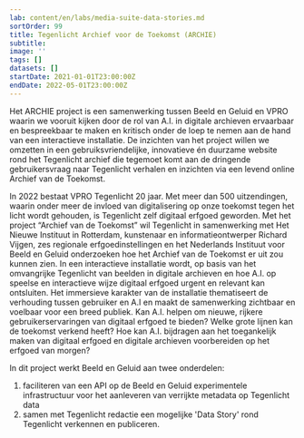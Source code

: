 ```yaml
---
lab: content/en/labs/media-suite-data-stories.md
sortOrder: 99
title: Tegenlicht Archief voor de Toekomst (ARCHIE)
subtitle:
image: ''
tags: []
datasets: []
startDate: 2021-01-01T23:00:00Z
endDate: 2022-05-01T23:00:00Z
---
```


Het ARCHIE project is een samenwerking tussen Beeld en Geluid en VPRO waarin we vooruit kijken door de rol van A.I. in digitale archieven ervaarbaar en bespreekbaar te maken en kritisch onder de loep te nemen aan de hand van een interactieve installatie. De inzichten van het project willen we omzetten in een gebruiksvriendelijke, innovatieve én duurzame website rond het Tegenlicht archief die tegemoet komt aan de dringende gebruikersvraag naar Tegenlicht verhalen en inzichten via een levend online Archief van de Toekomst.

In 2022 bestaat VPRO Tegenlicht 20 jaar. Met meer dan 500 uitzendingen, waarin onder meer de invloed van digitalisering op onze toekomst tegen het licht wordt gehouden, is Tegenlicht zelf digitaal erfgoed geworden. Met het project “Archief van de Toekomst” wil Tegenlicht in samenwerking met Het Nieuwe Instituut in Rotterdam, kunstenaar en informatieontwerper Richard Vijgen, zes regionale erfgoedinstellingen en het Nederlands Instituut voor Beeld en Geluid onderzoeken hoe het Archief van de Toekomst er uit zou kunnen zien. In een interactieve installatie wordt, op basis van het omvangrijke Tegenlicht van beelden in digitale archieven en hoe A.I. op speelse en interactieve wijze digitaal erfgoed urgent en relevant kan ontsluiten. Het immersieve karakter van de installatie thematiseert de verhouding tussen gebruiker en A.I en maakt de samenwerking zichtbaar en voelbaar voor een breed publiek. Kan A.I. helpen om nieuwe, rijkere gebruikerservaringen van digitaal erfgoed te bieden? Welke grote lijnen kan de toekomst verkend heeft? Hoe kan A.I. bijdragen aan het toegankelijk maken van digitaal erfgoed en digitale archieven voorbereiden op het erfgoed van morgen?

In dit project werkt Beeld en Geluid aan twee onderdelen:

1.  faciliteren van een API op de Beeld en Geluid experimentele infrastructuur voor het aanleveren van verrijkte metadata op Tegenlicht data
2.  samen met Tegenlicht redactie een mogelijke 'Data Story' rond Tegenlicht verkennen en publiceren.

